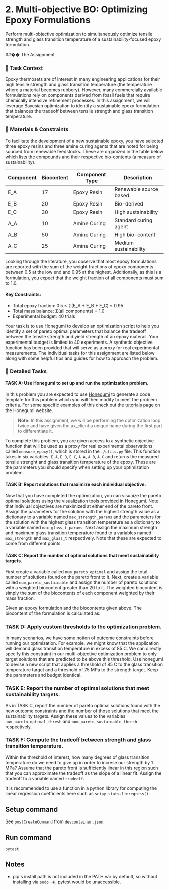 # 2. Multi-objective BO: Optimizing Epoxy Formulations

Perform multi-objective optimization to simultaneously optimize tensile strength
and glass transition temperature of a sustainability-focused epoxy formulation.

##�� The Assignment

### 🎯 Task Context

Epoxy thermosets are of interest in many engineering applications for their high 
tensile strength and glass transition temperature (the temperature where a material 
becomes rubbery). However, many commercially available formulations rely on components
derived from fossil fuels that require chemically intensive refinement processes. In
this assignment, we will leverage Bayesian optimization to identify a sustainable 
epoxy formulation that balances the tradeoff between tensile strength and glass 
transition temperature.

### 🧪 Materials & Constraints

To facilitate the development of a new sustainable epoxy, you have selected three 
epoxy resins and three amine curing agents that are noted for being sourced from 
renewable feedstocks. These are organized in the table below which lists the compounds
and their respective bio-contents (a measure of sustainability).

| Component | Biocontent | Component Type | Description |
|-----------|------------|----------------|-------------|
| E_A       | 17         | Epoxy Resin    | Renewable source based |
| E_B       | 20         | Epoxy Resin    | Bio-derived |
| E_C       | 30         | Epoxy Resin    | High sustainability |
| A_A       | 10         | Amine Curing   | Standard curing agent |
| A_B       | 50         | Amine Curing   | High bio-content |
| A_C       | 25         | Amine Curing   | Medium sustainability |

Looking through the literature, you observe that most epoxy formulations are reported
with the sum of the weight fractions of epoxy components between 0.5 at the low end
and 0.95 at the highest. Additionally, as this is a formulation, you expect that the
weight fraction of all components must sum to 1.0.

#### Key Constraints:
- Total epoxy fraction: 0.5 ≤ Σ(E_A + E_B + E_C) ≤ 0.95
- Total mass balance: Σ(all components) = 1.0
- Experimental budget: 40 trials

Your task is to use Honegumi to develop an optimization script to help you identify a
set of pareto optimal parameters that balance the tradeoff between the tensile
strength and yield strength of an epoxy materail. Your experimental budget is
limited to 40 experiments. A synthetic objective function has been provided that will
serve as a proxy for real experimental measurements. The individual tasks for this assignment are listed below along with some helpful tips and guides for how to approach the problem.

### 📝 Detailed Tasks

#### **TASK A:** Use Honegumi to set up and run the optimization problem.

In this problem you are expected to use [Honegumi](https://honegumi.readthedocs.io/en/latest/) to generate a code template for this problem which you will then modify to meet the problem criteria. For some specific examples of this check out the [tutorials](https://honegumi.readthedocs.io/en/latest/tutorials.html) page on the Honegumi website.

> **Note:** In this assignment, we will be performing the optimization loop twice and have given the ax_client a unique name during the first part to differentiate it.

To complete this problem, you are given access to a synthetic objective function that will be used as a proxy for real experimental observations called `measure_epoxy()`, which is stored in the `./utils.py` file. This function takes in six variables: `E_A`, `E_B`, `E_C`, `A_A`, `A_B`, `A_C` and returns the measured tensile strenght and glass transition temperature of the epoxy. These are the parameters you should specify when setting up your optimization problem.

#### **TASK B:** Report solutions that maximize each individual objective.

Now that you have completed the optimization, you can visuaize the pareto optimal 
solutions using the visualization tools provided in Honegumi. Note that indiviual
objectives are maximized at either end of the pareto front. Assign the parameters for
the solution with the highest strength value as a dictionary to a variable named
`max_strength_params` and the parameters for the solution with the highest glass
transition temperature as a dictionary to a variable named `max_glass_t_params`. Next 
assign the maximum strength and maximum glass transition temperature found to a
variables named `max_strength` and `max_glass_t` respectively. Note that these are
expected to come from different points.

#### **TASK C:** Report the number of optimal solutions that meet sustainability targets.

First create a variable called `num_pareto_optimal` and assign the total number of 
solutions found on the pareto front to it. Next, create a variable called 
`num_pareto_sustainable` and assign the number of pareto solutions with a weighted
biocontent greater than 20 to it. The weighted biocontent is simply the sum of the 
biocontents of each component weighted by their mass fraction. 

Given an epoxy formulation and the biocontents given above. The biocontent of the formulation is calculated as:

### **TASK D:** Apply custom thresholds to the optimization problem.

In many scenarios, we have some notion of outcome constraints before running our 
optimization. For example, we might know that the application will demand glass 
transition temperature in excess of 85 C. We can directly specify this constraint in 
our multi-objective optimization problem to only target solutions that are predicted 
to be above this threshold. Use honegumi to devise a new script that applies a
threshold of 85 C to the glass transition temperature target and a threshold of 75 MPa
to the strength target. Keep the parameters and budget identical.

### **TASK E:** Report the number of optimal solutions that meet sustainability targets.

As in TASK C, report the number of pareto optimal solutions found with the new
outcome constraints and the number of those solutions that meet the sustainability
targets. Assign these values to the variables `num_pareto_optimal_thresh` and 
`num_pareto_sustainable_thresh` respectively.

### **TASK F:** Compute the tradeoff between strength and glass transition temperature.

Within the threshold of interest, how many degrees of glass transition temperature do 
we need to give up in order to increse our strength by 1 MPa? Assume that the pareto 
front is sufficiently linear in this region such that you can approximate the tradeoff
as the slope of a linear fit. Assign the tradeoff to a variable named `tradeoff`.

It is recommended to use a function in a python library for computing the linear regression coefficients here such as `scipy.stats.linregress()`.

## Setup command

See `postCreateCommand` from [`devcontainer.json`](.devcontainer/devcontainer.json).

## Run command
`pytest`

## Notes
- pip's install path is not included in the PATH var by default, so without installing via `sudo -H`, pytest would be unaccessible.

